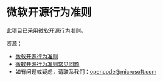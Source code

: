 # 微软开源行为准则

此项目已采用[微软开源行为准则](https://opensource.microsoft.com/codeofconduct)。

资源：

- [微软开源行为准则](https://opensource.microsoft.com/codeofconduct)
- [微软开源行为准则常见问题](https://opensource.microsoft.com/codeofconduct/faq)
- 如有问题或疑虑，请联系我们：[opencode@microsoft.com](mailto:opencode@microsoft.com)